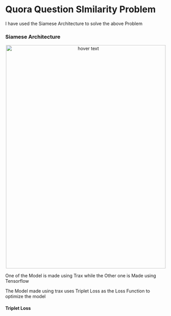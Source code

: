 # Quora Question SImilarity Problem

I have used the Siamese Architecture to solve the above Problem

### Siamese Architecture
<p align="center">
  <img src="https://zhangruochi.com/Question-duplicates/2020/08/23/siamese.png" width="500" height="700" title="hover text">


One of the Model is made using Trax while the Other one is Made using Tensorflow

The Model made using trax uses Triplet Loss as the Loss Function to optimize the model

#### Triplet Loss

